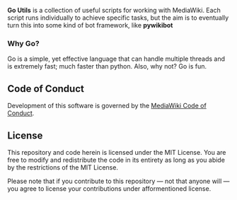 **Go Utils** is a collection of useful scripts for working with MediaWiki. Each script runs individually to achieve specific tasks, but the aim is to eventually turn this into some kind of bot framework, like **pywikibot**

### Why Go?
Go is a simple, yet effective language that can handle multiple threads and is extremely fast; much faster than python. Also, why not? Go is fun. 

## Code of Conduct 
Development of this software is governed by the [MediaWiki Code of Conduct](https://www.mediawiki.org/wiki/Code_of_Conduct).

## License
This repository and code herein is licensed under the MIT License. You are free to modify and redistribute the code in its entirety as long as you abide by the restrictions of the MIT License. 

Please note that if you contribute to this repository — not that anyone will — you agree to license your contributions under afformentioned license. 